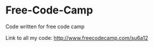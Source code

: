 # Free-Code-Camp
Code written for free code camp

Link to all my code: http://www.freecodecamp.com/su6a12
